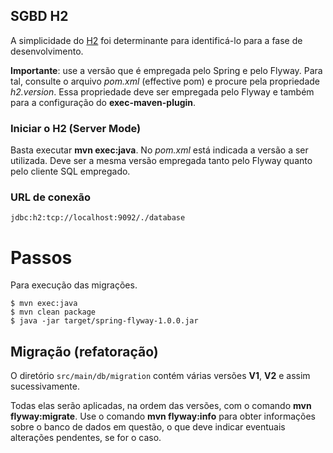## SGBD H2
A simplicidade do [H2](http://www.h2database.com) foi determinante para identificá-lo para a fase
de desenvolvimento.

**Importante**: use a versão que é empregada pelo Spring e pelo Flyway. Para tal,
consulte o arquivo _pom.xml_ (effective pom) e procure pela propriedade
_h2.version_. Essa propriedade deve ser empregada pelo Flyway e também
para a configuração do **exec-maven-plugin**.

### Iniciar o H2 (Server Mode)
Basta executar **mvn exec:java**. No _pom.xml_ está indicada a versão
a ser utilizada. Deve ser a mesma versão empregada tanto pelo 
Flyway quanto pelo cliente SQL empregado.

### URL de conexão
```
jdbc:h2:tcp://localhost:9092/./database
```

# Passos
Para execução das migrações.

```
$ mvn exec:java
$ mvn clean package
$ java -jar target/spring-flyway-1.0.0.jar
```

## Migração (refatoração)
O diretório `src/main/db/migration` contém várias versões **V1**, 
**V2** e assim sucessivamente. 

Todas elas serão aplicadas, na ordem das versões, com o comando
**mvn flyway:migrate**. Use o comando **mvn flyway:info** para obter
informações sobre o banco de dados em questão, o que deve indicar
eventuais alterações pendentes, se for o caso.
